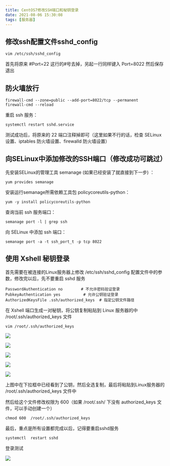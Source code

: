 ```yaml
---
title: CentOS7修改SSH端口和秘钥登录
date: 2021-08-06 15:30:08
tags: [服务器]
---
```


## 修改ssh配置文件sshd_config

```
vim /etc/ssh/sshd_config
```
首先将原来 #Port=22 这行的#号去掉，另起一行同样键入 Port=8022 然后保存退出

## 防火墙放行

```
firewall-cmd --zone=public --add-port=8022/tcp --permanent
firewall-cmd --reload
```

重启 ssh 服务：

```
systemctl restart sshd.service
```

测试成功后，将原来的 22 端口注释掉即可（这里如果不行的话，检查 SELinux 设置、iptables 防火墙设置、firewalld 防火墙设置）

## 向SELinux中添加修改的SSH端口（修改成功可跳过）

先安装SELinux的管理工具 semanage (如果已经安装了就直接到下一步) ：

```
yum provides semanage
```

安装运行semanage所需依赖工具包 policycoreutils-python：

```
yum -y install policycoreutils-python
```

查询当前 ssh 服务端口：

```
semanage port -l | grep ssh
```

向 SELinux 中添加 ssh 端口：

```
semanage port -a -t ssh_port_t -p tcp 8022
```

## 使用 Xshell 秘钥登录

首先需要在被连接的Linux服务器上修改 /etc/ssh/sshd_config 配置文件中的参数，修改完以后，先不要重启 sshd 服务

```
PasswordAuthentication no        # 不允许密码验证登录
PubkeyAuthentication yes          # 允许公钥验证登录
AuthorizedKeysFile .ssh/authorized_keys  # 指定公钥文件路径
```

在 Xshell 端口生成一对秘钥，将公钥复制粘贴到 Linux 服务器的中 /root/.ssh/authorized_keys 文件

```
vim /root/.ssh/authorized_keys
```
![](1.png)

![](2.png)

![](3.png)

![](4.png)

![](5.png)

上图中在下拉框中已经看到了公钥，然后全选复制，最后将粘贴到Linux服务器的 /root/.ssh/authorized_keys 文件中

然后给这个文件修改权限为 600（如果 /root/.ssh/ 下没有 authorized_keys 文件，可以手动创建一个）

```
chmod 600  /root/.ssh/authorized_keys
```

最后，重点是所有设置都完成以后，记得要重启sshd服务

```
systemctl  restart sshd
```

登录测试

![](6.png)
